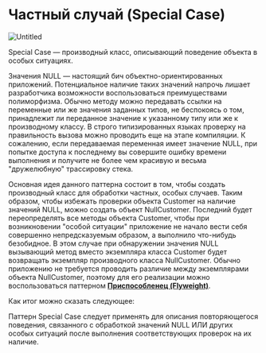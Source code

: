 # Частный случай (Special Case)

![Untitled](%D0%A7%D0%B0%D1%81%D1%82%D0%BD%D1%8B%D0%B8%CC%86%20%D1%81%D0%BB%D1%83%D1%87%D0%B0%D0%B8%CC%86%20(Special%20Case)%20f44ec2665a40411cb83b429c07329ad6/Untitled.png)

Special Case — производный класс, описывающий поведение объекта в особых ситуациях.

Значения NULL — настоящий бич объектно-ориентированных приложений. Потенциальное наличие таких значений напрочь лишает разработчика возможности воспользоваться преимуществами полиморфизма. Обычно методу можно передавать ссылки на переменные или же значения заданных типов, не беспокоясь о том, принадлежит ли переданное значение к указанному типу или же к производному классу. В строго типизированных языках проверку на правильность вызова можно проводить еще на этапе компиляции. К сожалению, если передаваемая переменная имеет значение NULL, при попытке доступа к последнему вы совершите ошибку времени выполнения и получите не более чем красивую и весьма "дружелюбную" трассировку стека.

Основная идея данного паттерна состоит в том, чтобы создать производный класс для обработки частных, особых случаев. Таким образом, чтобы избежать проверки объекта Customer на наличие значений NULL, можно создать объект NullCustomer. Последний будет переопределять все методы объекта Customer, чтобы при возникновении "особой ситуации" приложение не начало вести себя совершенно непредсказуемым образом, а выполнило что-нибудь безобидное. В этом случае при обнаружении значения NULL вызывающий метод вместо экземпляра класса Customer будет возвращать экземпляр производного класса NullCustomer. Обычно приложению не требуется проводить различие между экземплярами объекта NullCustomer, поэтому для его реализации можно воспользоваться паттерном [**Приспособленец (Flyweight)**](../%D0%A1%D1%82%D1%80%D1%83%D0%BA%D1%82%D1%83%D1%80%D0%BD%D1%8B%D0%B5%20%D0%BF%D0%B0%D1%82%D1%82%D0%B5%D1%80%D0%BD%D1%8B%20f0a5ebb67b3f4a5f888659f530379d4c/%D0%9F%D1%80%D0%B8%D1%81%D0%BF%D0%BE%D1%81%D0%BE%D0%B1%D0%BB%D0%B5%D0%BD%D0%B5%D1%86%20(Flyweight)%204f0e436926ac4a8fa07a4315d41dd8d9.md).

Как итог можно сказать следующее:

Паттерн Special Case следует применять для описания повторяющегося поведения, связанного с обработкой значений NULL ИЛИ других особых ситуаций после выполнения соответствующих проверок на их наличие.